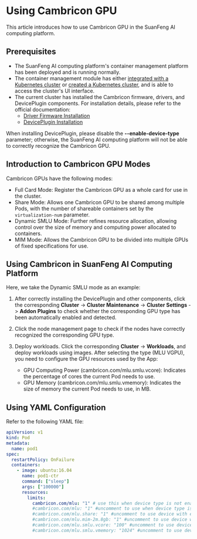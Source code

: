 # Using Cambricon GPU

This article introduces how to use Cambricon GPU in the SuanFeng AI computing platform.

## Prerequisites

- The SuanFeng AI computing platform's container management platform has been deployed and is running normally.
- The container management module has either [integrated with a Kubernetes cluster](../../clusters/integrate-cluster.md) or [created a Kubernetes cluster](../../clusters/create-cluster.md), and is able to access the cluster's UI interface.
- The current cluster has installed the Cambricon firmware, drivers, and DevicePlugin components. For installation details, please refer to the official documentation:
    - [Driver Firmware Installation](https://www.cambricon.com/docs/sdk_1.15.0/driver_5.10.22/user_guide/index.html)
    - [DevicePlugin Installation](https://github.com/Cambricon/cambricon-k8s-device-plugin/blob/master/device-plugin/README.md)
    
When installing DevicePlugin, please disable the **--enable-device-type** parameter; otherwise, the SuanFeng AI computing platform will not be able to correctly recognize the Cambricon GPU.

## Introduction to Cambricon GPU Modes

Cambricon GPUs have the following modes:

- Full Card Mode: Register the Cambricon GPU as a whole card for use in the cluster.
- Share Mode: Allows one Cambricon GPU to be shared among multiple Pods, with the number of shareable containers set by the `virtualization-num` parameter.
- Dynamic SMLU Mode: Further refines resource allocation, allowing control over the size of memory and computing power allocated to containers.
- MIM Mode: Allows the Cambricon GPU to be divided into multiple GPUs of fixed specifications for use.

## Using Cambricon in SuanFeng AI Computing Platform

Here, we take the Dynamic SMLU mode as an example:

1. After correctly installing the DevicePlugin and other components, click the corresponding **Cluster** -> **Cluster Maintenance** -> **Cluster Settings** -> **Addon Plugins** to check whether the corresponding GPU type has been automatically enabled and detected.
  
   

2. Click the node management page to check if the nodes have correctly recognized the corresponding GPU type.
  
   

3. Deploy workloads. Click the corresponding **Cluster** -> **Workloads**, and deploy workloads using images. After selecting the type (MLU VGPU), you need to configure the GPU resources used by the App:

    - GPU Computing Power (cambricon.com/mlu.smlu.vcore): Indicates the percentage of cores the current Pod needs to use. 
    - GPU Memory (cambricon.com/mlu.smlu.vmemory): Indicates the size of memory the current Pod needs to use, in MB.
    
   

## Using YAML Configuration

Refer to the following YAML file:

```yaml
apiVersion: v1  
kind: Pod  
metadata:  
  name: pod1  
spec:  
  restartPolicy: OnFailure  
  containers:  
    - image: ubuntu:16.04  
      name: pod1-ctr  
      command: ["sleep"]  
      args: ["100000"]  
      resources:  
        limits:  
          cambricon.com/mlu: "1" # use this when device type is not enabled, else delete this line.  
          #cambricon.com/mlu: "1" #uncomment to use when device type is enabled  
          #cambricon.com/mlu.share: "1" #uncomment to use device with env-share mode  
          #cambricon.com/mlu.mim-2m.8gb: "1" #uncomment to use device with mim mode  
          #cambricon.com/mlu.smlu.vcore: "100" #uncomment to use device with mim mode  
          #cambricon.com/mlu.smlu.vmemory: "1024" #uncomment to use device with mim mode
```
